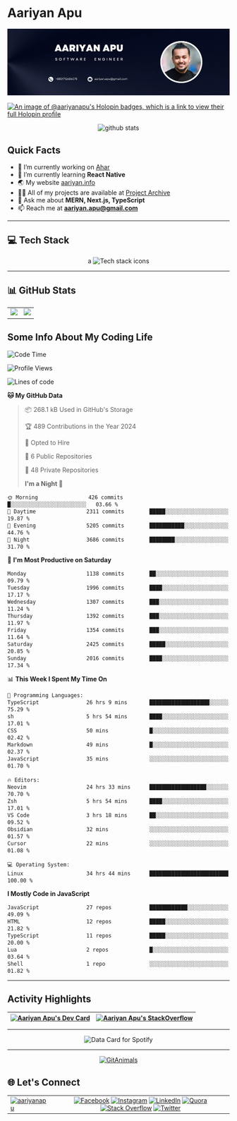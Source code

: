 # Aariyan Apu

![An Image of Aariyan Apu](banner.webp)

[![An image of @aariyanapu's Holopin badges, which is a link to view their full Holopin profile](https://holopin.me/aariyanapu)](https://holopin.io/@aariyanapu)

<div align="center">
  <img src="https://github-widgetbox.vercel.app/api/profile?username=aariyanapu&data=followers,repositories,stars,commits&theme=nautilus" alt="github stats" />
</div>

## Quick Facts

- 🔭 I’m currently working on [Ahar](https://ahar.com.bd/)
- 🌱 I’m currently learning **React Native**
- 🌏 My website [aariyan.info](https://aariyan.info/)
- 👨‍💻 All of my projects are available at [Project Archive](https://www.aariyan.info/archive)
- 💬 Ask me about **MERN, Next.js, TypeScript**
- 📫 Reach me at **<aariyan.apu@gmail.com>**

---

## 💻 Tech Stack

<div align="center">a
  <img src="https://skillicons.dev/icons?i=js,ts,react,nextjs,nodejs,express,nestjs,redux,tailwind,css,aws,docker,kubernetes,githubactions,gitlab,github,git,postgres,mongodb,redis,prisma,postman,vite,bun,babel,linux,bash,md,neovim,figma" alt="Tech stack icons" />
</div>

---

## 📊 GitHub Stats

|                                                                                                                                                            |                                                                                                                   |
| ---------------------------------------------------------------------------------------------------------------------------------------------------------- | :---------------------------------------------------------------------------------------------------------------: |
| ![](https://github-readme-stats.vercel.app/api?username=aariyanapu&theme=material-palenight&hide_border=false&include_all_commits=true&count_private=true) | ![](https://github-readme-streak-stats.herokuapp.com/?user=aariyanapu&theme=material-palenight&hide_border=false) |

## Some Info About My Coding Life

<!--START_SECTION:waka-->

![Code Time](http://img.shields.io/badge/Code%20Time-2%2C092%20hrs%2011%20mins-blue)

![Profile Views](http://img.shields.io/badge/Profile%20Views-0-blue)

![Lines of code](https://img.shields.io/badge/From%20Hello%20World%20I%27ve%20Written-2.8%20million%20lines%20of%20code-blue)

**🐱 My GitHub Data**

> 📦 268.1 kB Used in GitHub's Storage
>
> 🏆 489 Contributions in the Year 2024
>
> 💼 Opted to Hire
>
> 📜 6 Public Repositories
>
> 🔑 48 Private Repositories
>
> **I'm a Night 🦉**

```text
🌞 Morning                426 commits         █░░░░░░░░░░░░░░░░░░░░░░░░   03.66 %
🌆 Daytime                2311 commits        █████░░░░░░░░░░░░░░░░░░░░   19.87 %
🌃 Evening                5205 commits        ███████████░░░░░░░░░░░░░░   44.76 %
🌙 Night                  3686 commits        ████████░░░░░░░░░░░░░░░░░   31.70 %
```

📅 **I'm Most Productive on Saturday**

```text
Monday                   1138 commits        ██░░░░░░░░░░░░░░░░░░░░░░░   09.79 %
Tuesday                  1996 commits        ████░░░░░░░░░░░░░░░░░░░░░   17.17 %
Wednesday                1307 commits        ███░░░░░░░░░░░░░░░░░░░░░░   11.24 %
Thursday                 1392 commits        ███░░░░░░░░░░░░░░░░░░░░░░   11.97 %
Friday                   1354 commits        ███░░░░░░░░░░░░░░░░░░░░░░   11.64 %
Saturday                 2425 commits        █████░░░░░░░░░░░░░░░░░░░░   20.85 %
Sunday                   2016 commits        ████░░░░░░░░░░░░░░░░░░░░░   17.34 %
```

📊 **This Week I Spent My Time On**

```text
💬 Programming Languages:
TypeScript               26 hrs 9 mins       ███████████████████░░░░░░   75.29 %
sh                       5 hrs 54 mins       ████░░░░░░░░░░░░░░░░░░░░░   17.01 %
CSS                      50 mins             █░░░░░░░░░░░░░░░░░░░░░░░░   02.42 %
Markdown                 49 mins             █░░░░░░░░░░░░░░░░░░░░░░░░   02.37 %
JavaScript               35 mins             ░░░░░░░░░░░░░░░░░░░░░░░░░   01.70 %

🔥 Editors:
Neovim                   24 hrs 33 mins      ██████████████████░░░░░░░   70.70 %
Zsh                      5 hrs 54 mins       ████░░░░░░░░░░░░░░░░░░░░░   17.01 %
VS Code                  3 hrs 18 mins       ██░░░░░░░░░░░░░░░░░░░░░░░   09.52 %
Obsidian                 32 mins             ░░░░░░░░░░░░░░░░░░░░░░░░░   01.57 %
Cursor                   22 mins             ░░░░░░░░░░░░░░░░░░░░░░░░░   01.08 %

💻 Operating System:
Linux                    34 hrs 44 mins      █████████████████████████   100.00 %
```

**I Mostly Code in JavaScript**

```text
JavaScript               27 repos            ████████████░░░░░░░░░░░░░   49.09 %
HTML                     12 repos            █████░░░░░░░░░░░░░░░░░░░░   21.82 %
TypeScript               11 repos            █████░░░░░░░░░░░░░░░░░░░░   20.00 %
Lua                      2 repos             █░░░░░░░░░░░░░░░░░░░░░░░░   03.64 %
Shell                    1 repo              ░░░░░░░░░░░░░░░░░░░░░░░░░   01.82 %
```

<!--END_SECTION:waka-->

---

## Activity Highlights

<div align="center">

| <a href="https://app.daily.dev/aariyanapu"><img src="https://api.daily.dev/devcards/9765e7151f4a4163a3aa26a1c1b5c469.png?r=1nz" width="230" alt="Aariyan Apu's Dev Card" /></a> | [![Aariyan Apu's StackOverflow](https://github-readme-stackoverflow.vercel.app/?userID=12180960&theme=dark)](https://stackoverflow.com/users/12180960/aariyan-apu) |
| ------------------------------------------------------------------------------------------------------------------------------------------------------------------------------ | ------------------------------------------------------------------------------------------------------------------------------------------------------------------ |

</div>

---

<div align="center">
<!-- <h2> I am obsess with : </div> -->
<img src="https://data-card-for-spotify.herokuapp.com/api/card?user_id=31tn6riohy27abhahkklkxmaigbu" alt="Data Card for Spotify">
<!-- <a href="https://data-card-for-spotify.herokuapp.com/card?user_id=31tn6riohy27abhahkklkxmaigbu"> -->
<!-- </a> -->
</div>

---

<div align="center">
  <a href="https://github.com/devxb/gitanimals">
    <img src="https://render.gitanimals.org/lines/AariyanApu" width="600" height="120" alt="GitAnimals" />
  </a>
</div>

## 🌐 Let's Connect

|                                                                                                                                                                              |                                                                                                                                                                                                                                                                                                                                                                                                                                                                                                                                                                                                                                                                                                                                                                                                                                   |
| ---------------------------------------------------------------------------------------------------------------------------------------------------------------------------- | :-------------------------------------------------------------------------------------------------------------------------------------------------------------------------------------------------------------------------------------------------------------------------------------------------------------------------------------------------------------------------------------------------------------------------------------------------------------------------------------------------------------------------------------------------------------------------------------------------------------------------------------------------------------------------------------------------------------------------------------------------------------------------------------------------------------------------------: |
| <a href="https://twitter.com/aariyanapu" target="blank"><img src="https://img.shields.io/twitter/follow/aariyanapu?logo=twitter&style=for-the-badge" alt="aariyanapu" /></a> | [![Facebook](https://img.shields.io/badge/Facebook-%231877F2.svg?logo=Facebook&logoColor=white)](https://facebook.com/aariyan.apu) [![Instagram](https://img.shields.io/badge/Instagram-%23E4405F.svg?logo=Instagram&logoColor=white)](https://instagram.com/aariyan.apu) [![LinkedIn](https://img.shields.io/badge/LinkedIn-%230077B5.svg?logo=linkedin&logoColor=white)](https://linkedin.com/in/aariyanapu) [![Quora](https://img.shields.io/badge/Quora-%23B92B27.svg?logo=Quora&logoColor=white)](https://quora.com/profile/Aariyan-Apu) [![Stack Overflow](https://img.shields.io/badge/-Stackoverflow-FE7A16?logo=stack-overflow&logoColor=white)](https://stackoverflow.com/users/12180960) [![Twitter](https://img.shields.io/badge/Twitter-%231DA1F2.svg?logo=Twitter&logoColor=white)](https://twitter.com/aariyanapu) |
